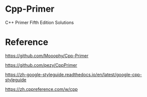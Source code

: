 # Cpp-Primer
C++ Primer Fifth Edition Solutions

# Reference
https://github.com/Mooophy/Cpp-Primer

https://github.com/pezy/CppPrimer

https://zh-google-styleguide.readthedocs.io/en/latest/google-cpp-styleguide

https://zh.cppreference.com/w/cpp